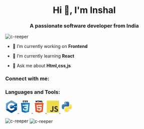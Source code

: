 <h1 align="center">Hi 👋, I'm Inshal</h1>
<h3 align="center">A passionate software developer from India</h3>

<p align="left"> <img src="https://komarev.com/ghpvc/?username=c-reeper&label=Profile%20views&color=0e75b6&style=flat" alt="c-reeper" /> </p>

- 🔭 I’m currently working on **Frontend**

- 🌱 I’m currently learning **React**

- 💬 Ask me about **Html,css,js**

<h3 align="left">Connect with me:</h3>
<p align="left">
</p>

<h3 align="left">Languages and Tools:</h3>
<p align="left"> <a href="https://www.w3schools.com/cpp/" target="_blank" rel="noreferrer"> <img src="https://raw.githubusercontent.com/devicons/devicon/master/icons/cplusplus/cplusplus-original.svg" alt="cplusplus" width="40" height="40"/> </a> <a href="https://www.w3schools.com/css/" target="_blank" rel="noreferrer"> <img src="https://raw.githubusercontent.com/devicons/devicon/master/icons/css3/css3-original-wordmark.svg" alt="css3" width="40" height="40"/> </a> <a href="https://www.w3.org/html/" target="_blank" rel="noreferrer"> <img src="https://raw.githubusercontent.com/devicons/devicon/master/icons/html5/html5-original-wordmark.svg" alt="html5" width="40" height="40"/> </a> <a href="https://developer.mozilla.org/en-US/docs/Web/JavaScript" target="_blank" rel="noreferrer"> <img src="https://raw.githubusercontent.com/devicons/devicon/master/icons/javascript/javascript-original.svg" alt="javascript" width="40" height="40"/> </a> <a href="https://www.python.org" target="_blank" rel="noreferrer"> <img src="https://raw.githubusercontent.com/devicons/devicon/master/icons/python/python-original.svg" alt="python" width="40" height="40"/> </a> </p>

<p><img align="left" src="https://github-readme-stats.vercel.app/api/top-langs?username=c-reeper&show_icons=true&locale=en&layout=compact" alt="c-reeper" /></p>

<p>&nbsp;<img align="center" src="https://github-readme-stats.vercel.app/api?username=c-reeper&show_icons=true&locale=en" alt="c-reeper" /></p>
